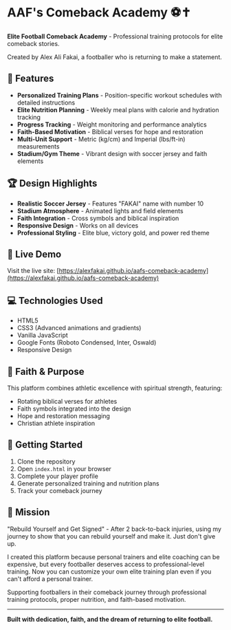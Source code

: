 # AAF's Comeback Academy ⚽✝️

**Elite Football Comeback Academy** - Professional training protocols for elite comeback stories.

Created by Alex Ali Fakai, a footballer who is returning to make a statement.

## 🌟 Features

- **Personalized Training Plans** - Position-specific workout schedules with detailed instructions
- **Elite Nutrition Planning** - Weekly meal plans with calorie and hydration tracking
- **Progress Tracking** - Weight monitoring and performance analytics
- **Faith-Based Motivation** - Biblical verses for hope and restoration
- **Multi-Unit Support** - Metric (kg/cm) and Imperial (lbs/ft-in) measurements
- **Stadium/Gym Theme** - Vibrant design with soccer jersey and faith elements

## 🏆 Design Highlights

- **Realistic Soccer Jersey** - Features "FAKAI" name with number 10
- **Stadium Atmosphere** - Animated lights and field elements
- **Faith Integration** - Cross symbols and biblical inspiration
- **Responsive Design** - Works on all devices
- **Professional Styling** - Elite blue, victory gold, and power red theme

## 🚀 Live Demo

Visit the live site: [https://alexfakai.github.io/aafs-comeback-academy](https://alexfakai.github.io/aafs-comeback-academy)

## 💻 Technologies Used

- HTML5
- CSS3 (Advanced animations and gradients)
- Vanilla JavaScript
- Google Fonts (Roboto Condensed, Inter, Oswald)
- Responsive Design

## 🙏 Faith & Purpose

This platform combines athletic excellence with spiritual strength, featuring:
- Rotating biblical verses for athletes
- Faith symbols integrated into the design
- Hope and restoration messaging
- Christian athlete inspiration

## 📱 Getting Started

1. Clone the repository
2. Open `index.html` in your browser
3. Complete your player profile
4. Generate personalized training and nutrition plans
5. Track your comeback journey

## 🎯 Mission

"Rebuild Yourself and Get Signed" - After 2 back-to-back injuries, using my journey to show that you can rebuild yourself and make it. Just don't give up.

I created this platform because personal trainers and elite coaching can be expensive, but every footballer deserves access to professional-level training. Now you can customize your own elite training plan even if you can't afford a personal trainer.

Supporting footballers in their comeback journey through professional training protocols, proper nutrition, and faith-based motivation.

---

**Built with dedication, faith, and the dream of returning to elite football.**